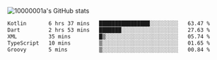 ![10000001a's GitHub stats](https://github-readme-stats.vercel.app/api?username=10000001a&show_icons=true&theme=onedark&count_private=true)

<!-- [![Top Langs](https://github-readme-stats.vercel.app/api/top-langs/?username=10000001a&layout=compact&theme=onedark&langs_count=5)](https://github.com/anuraghazra/github-readme-stats) -->
<!--
**10000001a/10000001a** is a ✨ _special_ ✨ repository because its `README.md` (this file) appears on your GitHub profile.

Here are some ideas to get you started:

- 🔭 I’m currently working on ...
- 🌱 I’m currently learning ...
- 👯 I’m looking to collaborate on ...
- 🤔 I’m looking for help with ...
- 💬 Ask me about ...
- 📫 How to reach me: ...
- 😄 Pronouns: ...
- ⚡ Fun fact: ...
-->

<!--START_SECTION:waka-->

```txt
Kotlin       6 hrs 37 mins   ████████████████░░░░░░░░░   63.47 %
Dart         2 hrs 53 mins   ███████░░░░░░░░░░░░░░░░░░   27.63 %
XML          35 mins         █▒░░░░░░░░░░░░░░░░░░░░░░░   05.74 %
TypeScript   10 mins         ▒░░░░░░░░░░░░░░░░░░░░░░░░   01.65 %
Groovy       5 mins          ▒░░░░░░░░░░░░░░░░░░░░░░░░   00.84 %
```

<!--END_SECTION:waka-->
